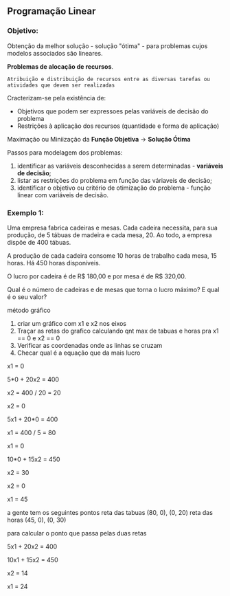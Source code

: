 ## Programação Linear

### Objetivo:

Obtenção da melhor solução - solução "ótima" - para problemas cujos modelos associados são lineares. 

**Problemas de alocação de recursos**.

    Atribuição e distribuição de recursos entre as diversas tarefas ou atividades que devem ser realizadas 

Cracterizam-se pela existência de:

* Objetivos que podem ser expressoes pelas variáveis de decisão do problema
* Restrições à aplicação dos recursos (quantidade e forma de aplicação)

Maximação ou Miniização da **Função Objetiva** -> **Solução Ótima**

Passos para modelagem dos problemas:
1. identificar as variáveis desconhecidas a serem determinadas - **variáveis de decisão**;
2. listar as restrições do problema em função das váriaveis de decisão;
3. identificar o objetivo ou critério de otimização do problema -  função linear com variáveis de decisão.

### Exemplo 1:

Uma empresa fabrica cadeiras e mesas. Cada cadeira necessita, para sua produção, de 5 tábuas de madeira e cada mesa, 20. Ao todo, a empresa dispõe de 400 tábuas. 

A produção de cada cadeira consome 10 horas de trabalho cada mesa, 15 horas. Há 450 horas disponíveis. 

O lucro por cadeira é de R$ 180,00 e por mesa é de R$ 320,00.

Qual é o número de cadeiras e de mesas que torna o lucro máximo? E qual é o seu valor?

método gráfico

1. criar um gráfico com x1 e x2 nos eixos
2. Traçar as retas do grafico calculando qnt max de tabuas e horas pra x1 == 0 e x2 == 0 
3. Verificar as coordenadas onde as linhas se cruzam
4. Checar qual é a equação que da mais lucro

x1 = 0 

5*0 + 20x2 = 400

x2 = 400 / 20 = 20

x2 = 0

5x1 + 20*0 = 400

x1 = 400 / 5 = 80

x1 = 0 

10*0 + 15x2 = 450

x2 = 30 

x2 = 0 

x1 = 45 

a gente tem os seguintes pontos
reta das tabuas (80, 0), (0, 20)
reta das horas (45, 0), (0, 30)

para calcular o ponto que passa pelas duas retas

5x1 + 20x2 = 400

10x1 + 15x2 = 450

x2 = 14

x1 = 24